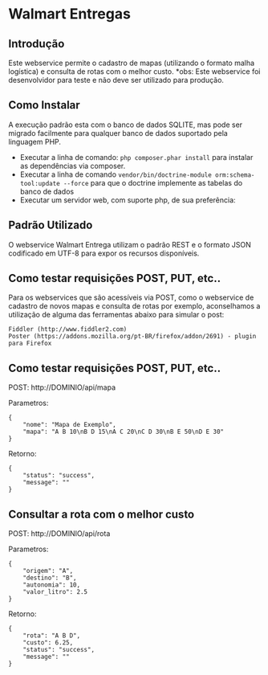 Walmart Entregas
================

Introdução
----------
Este webservice permite o cadastro de mapas (utilizando o formato malha logística) e consulta de rotas com o melhor custo.
*obs: Este webservice foi desenvolvidor para teste e não deve ser utilizado para produção.

Como Instalar
-------------

A execução padrão esta com o banco de dados SQLITE, mas pode ser migrado facilmente para qualquer banco de dados suportado pela linguagem PHP.

* Executar a linha de comando: `php composer.phar install` para instalar as dependências via composer.
* Executar a linha de comando `vendor/bin/doctrine-module orm:schema-tool:update --force` para que o doctrine implemente as tabelas do banco de dados
* Executar um servidor web, com suporte php, de sua preferência:


Padrão Utilizado
----------------

O webservice Walmart Entrega utilizam o padrão REST e o formato JSON codificado em UTF-8 para expor os recursos disponíveis.

Como testar requisições POST, PUT, etc..
----------------------------------------

Para os webservices que são acessíveis via POST, como o webservice de cadastro de novos mapas e consulta de rotas por exemplo, aconselhamos a utilização de alguma das ferramentas abaixo para simular o post:

    Fiddler (http://www.fiddler2.com)
    Poster (https://addons.mozilla.org/pt-BR/firefox/addon/2691) - plugin para Firefox

Como testar requisições POST, PUT, etc..
----------------------------------------

POST: http://DOMINIO/api/mapa

Parametros:

```
{
    "nome": "Mapa de Exemplo",
    "mapa": "A B 10\nB D 15\nA C 20\nC D 30\nB E 50\nD E 30"
}
```

Retorno:

```
{
    "status": "success",
    "message": ""
}
```

Consultar a rota com o melhor custo
-----------------------------------

POST: http://DOMINIO/api/rota

Parametros:

```
{
    "origem": "A",
    "destino": "B",
    "autonomia": 10,
    "valor_litro": 2.5
}
```

Retorno:

```
{
    "rota": "A B D",
    "custo": 6.25,
    "status": "success",
    "message": ""
}
```